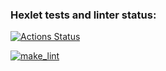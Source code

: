 ### Hexlet tests and linter status:
[![Actions Status](https://github.com/remstroigazufa/python-project-lvl1/workflows/hexlet-check/badge.svg)](https://github.com/remstroigazufa/python-project-lvl1/actions)

[![make_lint](https://github.com/remstroigazufa/python-project-lvl1/actions/workflows/make_lint.yml/badge.svg)](https://github.com/remstroigazufa/python-project-lvl1/actions/workflows/make_lint.yml)
